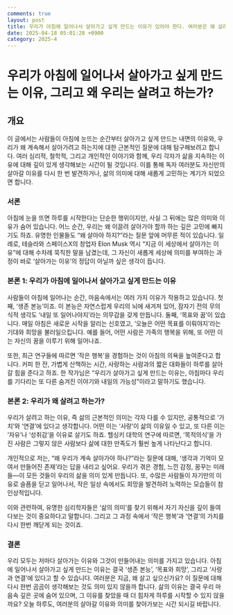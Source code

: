 ```yaml
---
comments: true
layout: post
title: 우리가 아침에 일어나서 살아가고 싶게 만드는 이유가 있어야 한다. 여러분은 왜 살려고 하는가? 에 대해서
date: 2025-04-18 05:01:28 +0900
category: 2025-4
---
```


# 우리가 아침에 일어나서 살아가고 싶게 만드는 이유, 그리고 왜 우리는 살려고 하는가?

## 개요
이 글에서는 사람들이 아침에 눈뜨는 순간부터 살아가고 싶게 만드는 내면의 이유와, 우리가 왜 계속해서 살아가려고 하는지에 대한 근본적인 질문에 대해 탐구해보려고 합니다. 여러 심리적, 철학적, 그리고 개인적인 이야기와 함께, 우리 각자가 삶을 지속하는 이유에 대해 깊이 있게 생각해보는 시간이 될 것입니다. 이를 통해 독자 여러분도 자신만의 살아갈 이유를 다시 한 번 발견하거나, 삶의 의미에 대해 새롭게 고민하는 계기가 되었으면 합니다.

### 서론
아침에 눈을 뜨면 하루를 시작한다는 단순한 행위이지만, 사실 그 뒤에는 많은 의미와 이유가 숨어 있습니다. 어느 순간, 우리는 왜 이끌려 살아가야 할까 하는 깊은 고민에 빠지기도 하죠. 유명한 인물들도 “왜 살아야 하지?”라는 질문 앞에 머무른 적이 있습니다. 일례로, 테슬라와 스페이스X의 창업자 Elon Musk 역시 “지금 이 세상에서 살아가는 이유”에 대해 수차례 묵직한 말을 남겼는데, 그 자신이 새롭게 세상에 의미를 부여하는 과정이 바로 ‘살아가는 이유’의 정답이 아닐까 싶은 생각이 듭니다.

### 본론 1: 우리가 아침에 일어나서 살아가고 싶게 만드는 이유
사람들이 아침에 일어나는 순간, 마음속에서는 여러 가지 이유가 작용하고 있습니다. 첫째, ‘생존 본능’이죠. 이 본능은 자연스럽게 우리의 뇌에 새겨져 있어, 잠자기 전의 무의식적 생각도 ‘내일 또 일어나야지’라는 의무감을 갖게 만듭니다. 둘째, ‘목표와 꿈’이 있습니다. 매일 아침은 새로운 시작을 알리는 신호였고, ‘오늘은 어떤 목표를 이뤄야지’라는 기대와 희망을 불러일으킵니다. 예를 들어, 어떤 사람은 가족의 행복을 위해, 또 어떤 이는 자신의 꿈을 이루기 위해 일어나죠.

또한, 최근 연구들에 따르면 ‘작은 행복’을 경험하는 것이 아침의 의욕을 높여준다고 합니다. 커피 한 잔, 가볍게 산책하는 시간, 사랑하는 사람과의 짧은 대화들이 하루를 살아갈 힘을 준다고 하죠. 한 작가님은 “우리가 살아가고 싶게 만드는 이유는, 아침마다 우리를 기다리는 또 다른 숨겨진 이야기와 내일의 가능성”이라고 말하기도 했습니다.

### 본론 2: 우리가 왜 살려고 하는가?
우리가 살려고 하는 이유, 즉 삶의 근본적인 의미는 각자 다를 수 있지만, 공통적으로 ‘가치’와 ‘연결’에 있다고 생각합니다. 어떤 이는 ‘사랑’이 삶의 이유일 수 있고, 또 다른 이는 ‘자유’나 ‘성취감’을 이유로 살기도 하죠. 헬싱키 대학의 연구에 따르면, ‘목적의식’을 가진 사람은 그렇지 않은 사람보다 삶에 대한 만족도가 훨씬 높게 나타난다고 합니다.

개인적으로 저는, “왜 우리가 계속 살아가야 하나?”라는 질문에 대해, ‘생각과 기억이 모여서 만들어진 존재’라는 답을 내리고 싶어요. 우리가 겪은 경험, 느낀 감정, 꿈꾸는 미래들—이 모든 것들이 우리의 삶을 의미 있게 만듭니다. 또, 수많은 사람들이 자기만의 이유로 슬픔을 딛고 일어나서, 작은 일상 속에서도 희망을 발견하려 노력하는 모습들이 참 인상적입니다.

이와 관련하여, 유명한 심리학자들은 ‘삶의 의미’를 찾기 위해서 자기 자신을 깊이 들여다보는 것이 중요하다고 말합니다. 그리고 그 과정 속에서 ‘작은 행복’과 ‘연결’의 가치를 다시 한번 깨닫게 되는 것이죠.

### 결론
우리 모두는 저마다 살아가는 이유와 그것이 만들어내는 의미를 가지고 있습니다. 아침에 일어나서 살아가고 싶게 만드는 이유는 결국 ‘생존 본능’, ‘목표와 희망’, 그리고 ‘사랑과 연결’에 있다고 할 수 있습니다. 여러분은 지금, 왜 살고 싶으신가요? 이 질문에 대해 다시 한번 곰곰이 생각해보는 것도 의미 있지 않을까 합니다. 삶의 이유는 결국 우리 마음속 깊은 곳에 숨어 있으며, 그 이유를 찾았을 때 더 힘차게 하루를 시작할 수 있지 않을까요? 오늘 하루도, 여러분의 살아갈 이유와 의미를 찾아가보는 시간 되시길 바랍니다.